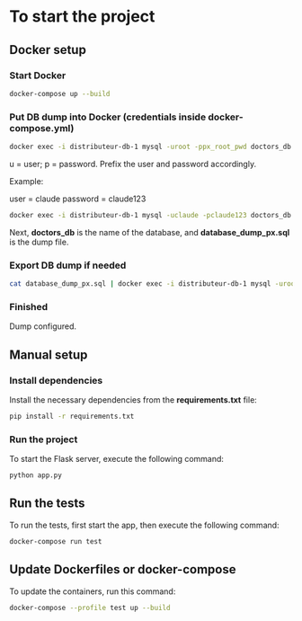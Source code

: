
# To start the project

## Docker setup

### Start Docker

```bash
docker-compose up --build
```

### Put DB dump into Docker (credentials inside docker-compose.yml)

```bash
docker exec -i distributeur-db-1 mysql -uroot -ppx_root_pwd doctors_db < database_dump_px.sql
```

u = user; p = password. Prefix the user and password accordingly.

Example:

user = claude
password = claude123

```bash
docker exec -i distributeur-db-1 mysql -uclaude -pclaude123 doctors_db < database_dump_px.sql
```

Next, **doctors_db** is the name of the database, and **database_dump_px.sql** is the dump file.

### Export DB dump if needed

```bash
cat database_dump_px.sql | docker exec -i distributeur-db-1 mysql -uroot -ppx_root_pwd
```

### Finished

Dump configured.

## Manual setup

### Install dependencies

Install the necessary dependencies from the **requirements.txt** file:

```bash
pip install -r requirements.txt
```

### Run the project

To start the Flask server, execute the following command:

```bash
python app.py
```

## Run the tests

To run the tests, first start the app, then execute the following command:

```bash
docker-compose run test
```

## Update Dockerfiles or docker-compose

To update the containers, run this command:

```bash
docker-compose --profile test up --build
```
